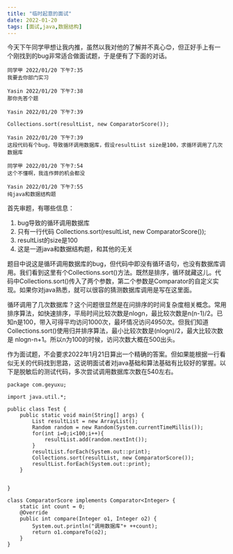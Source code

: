 ```yaml
---
title: "临时起意的面试"
date: 2022-01-20
tags: [面试,java,数据结构]
---
```


今天下午同学甲想让我内推，虽然以我对他的了解并不真心😊，但正好手上有一个刚找到的bug非常适合做面试题，于是便有了下面的对话。

```
同学甲 2022/01/20 下午7:35我要去你部门实习Yasin 2022/01/20 下午7:38那你先答个题
Yasin 2022/01/20 下午7:39

Collections.sort(resultList, new ComparatorScore());
Yasin 2022/01/20 下午7:39这段代码有个bug，导致循环调用数据库，假设resultList size是100，求循环调用了几次数据库
同学甲 2022/01/20 下午7:54这个不懂啊，我连作弊的机会都没
Yasin 2022/01/20 下午7:55纯java和数据结构题
```

首先审题，有哪些信息：    
1. bug导致的循环调用数据库    
2. 只有一行代码 Collections.sort(resultList, new ComparatorScore());    
3. resultList的size是100    
4. 这是一道java和数据结构题，和其他的无关    

题目中说这是循环调用数据库的bug，但代码中即没有循环语句，也没有数据库调用。我们看到这里有个Collections.sort()方法。既然是排序，循环就藏这儿。代码中Collections.sort()传入了两个参数，第二个参数是Comparator的自定义实现。如果你对java熟悉，就可以很容的猜测数据库调用是写在这里面。

循环调用了几次数据库？这个问题很显然是在问排序的时间复杂度相关概念。常用排序算法，如快速排序，平局时间比较次数是nlogn，最比较次数是n(n-1)/2。已知n是100，带入可得平均访问1000次，最坏情况访问4950次。但我们知道Collections.sort()使用归并排序算法，最小比较次数是(nlogn)/2，最大比较次数是 nlogn-n+1。所以n为100的时候，访问次数大概在500出头。

作为面试题，不会要求2022年1月21日算出一个精确的答案。但如果能根据一行看似无关的代码找到思路，这说明面试者对java基础和算法基础有比较好的掌握。以下是脱敏后的测试代码，多次尝试调用数据库次数在540左右。

```
package com.geyuxu;

import java.util.*;

public class Test {
    public static void main(String[] args) {
        List resultList = new ArrayList();
        Random random = new Random(System.currentTimeMillis());
        for(int i=0;i<100;i++){
            resultList.add(random.nextInt());
        }
        resultList.forEach(System.out::print);
        Collections.sort(resultList, new ComparatorScore());
        resultList.forEach(System.out::print);
    }


}

class ComparatorScore implements Comparator<Integer> {
    static int count = 0;
    @Override
    public int compare(Integer o1, Integer o2) {
        System.out.println("调用数据库"+ ++count);
        return o1.compareTo(o2);
    }
}
```


